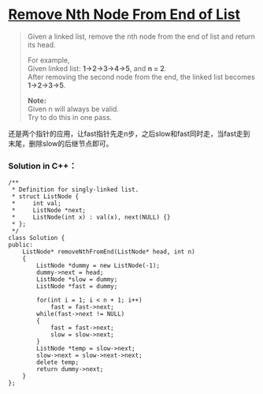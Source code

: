 # [Remove Nth Node From End of List][1]
> Given a linked list, remove the nth node from the end of list and return its head.
> 
> For example,  
> Given linked list: **1->2->3->4->5**, and **n = 2**.  
> After removing the second node from the end, the linked list becomes **1->2->3->5**.
>   
> **Note:**  
> Given n will always be valid.  
> Try to do this in one pass.

还是两个指针的应用，让fast指针先走n步，之后slow和fast同时走，当fast走到末尾，删除slow的后继节点即可。  

### Solution in C++：
	/**
	 * Definition for singly-linked list.
	 * struct ListNode {
	 *     int val;
	 *     ListNode *next;
	 *     ListNode(int x) : val(x), next(NULL) {}
	 * };
	 */
	class Solution {
	public:
	    ListNode* removeNthFromEnd(ListNode* head, int n) 
	    {
	        ListNode *dummy = new ListNode(-1);
	        dummy->next = head;
	        ListNode *slow = dummy;
	        ListNode *fast = dummy;
	        
	        for(int i = 1; i < n + 1; i++)
	            fast = fast->next;
	        while(fast->next != NULL)
	        {
	            fast = fast->next;
	            slow = slow->next;
	        }
	        ListNode *temp = slow->next;
	        slow->next = slow->next->next;
	        delete temp;
	        return dummy->next;
	    }
	};

[1]:https://leetcode.com/problems/remove-nth-node-from-end-of-list/description/